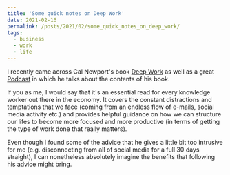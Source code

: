 ```yaml
---
title: 'Some quick notes on Deep Work'
date: 2021-02-16
permalink: /posts/2021/02/some_quick_notes_on_deep_work/
tags:
  - business
  - work
  - life
---
```


I recently came across Cal Newport's book [Deep Work](https://www.calnewport.com/books/deep-work/) as well as a great [Podcast](https://www.richroll.com/podcast/cal-newport-447/) in which he talks about the contents of his book.

If you as me, I would say that it's an essential read for every knowledge worker out there in the economy. It covers the constant distractions and temptations that we face (coming from an endless flow of e-mails, social media activity etc.) and provides helpful guidance on how we can structure our lifes to become more focused and more productive (in terms of getting the type of work done that really matters).

Even though I found some of the advice that he gives a little bit too intrusive for me (e.g. disconnecting from all of social media for a full 30 days straight), I can nonetheless absolutely imagine the benefits that following his advice might bring.